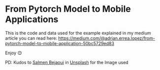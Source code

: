 # From Pytorch Model to Mobile Applications

This is the code and data used for the example explained in my medium article you can read here: https://medium.com/@adrian.errea.lopez/from-pytorch-model-to-mobile-application-50bc5729ed83

Enjoy 😊

PD: Kudos to <a href="https://unsplash.com/es/@slmnbj?utm_source=unsplash&utm_medium=referral&utm_content=creditCopyText">Salmen Bejaoui</a> in <a href="https://unsplash.com/es/fotos/pTWNamiyDkQ?utm_source=unsplash&utm_medium=referral&utm_content=creditCopyText">Unsplash</a> for the Image used
  
